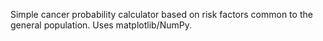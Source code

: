 Simple cancer probability calculator based on risk factors common to the general population. Uses matplotlib/NumPy.

